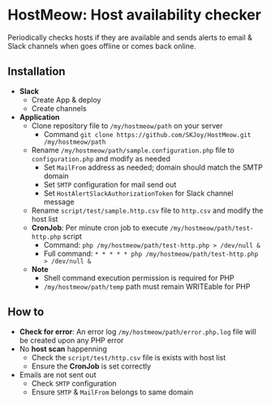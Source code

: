 # HostMeow: Host availability checker
Periodically checks hosts if they are available and sends alerts to email & Slack channels when goes offline or comes back online.

## Installation
- **Slack**
	- Create App & deploy
	- Create channels
- **Application**
	- Clone repository file to `/my/hostmeow/path` on your server
		- Command `git clone https://github.com/SKJoy/HostMeow.git /my/hostmeow/path`
	- Rename `/my/hostmeow/path/sample.configuration.php` file to `configuration.php` and modify as needed
		- Set `MailFrom` address as needed; domain should match the SMTP domain
		- Set `SMTP` configuration for mail send out
		- Set `HostAlertSlackAuthorizationToken` for Slack channel message
	- Rename `script/test/sample.http.csv` file to `http.csv` and modify the host list
	- **CronJob**: Per minute cron job to execute `/my/hostmeow/path/test-http.php` script
		- Command: `php /my/hostmeow/path/test-http.php > /dev/null &`
		- Full command: `* * * * * php /my/hostmeow/path/test-http.php > /dev/null &`
	- **Note**
		- Shell command execution permission is required for PHP
		- `/my/hostmeow/path/temp` path must remain WRITEable for PHP

## How to
- **Check for error**: An error log `/my/hostmeow/path/error.php.log` file will be created upon any PHP error
- No **host scan** happenning
	- Check the `script/test/http.csv` file is exists with host list
	- Ensure the **CronJob** is set correctly
- Emails are not sent out
	- Check `SMTP` configuration
	- Ensure `SMTP` & `MailFrom` belongs to same domain
